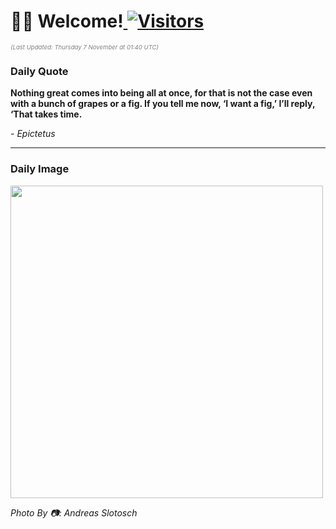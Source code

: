 <h1>👋🏽 Welcome!<a href="https://github.com/OmitNomis/"> <img src="https://visitor-badge.laobi.icu/badge?page_id=OmitNomis" alt="Visitors"></a></h1>

<i><p style="font-size: 0.6rem; color:gray">(Last Updated: Thursday 7 November at 01:40 UTC)</p></i>

<h3> Daily Quote </h3>
<b><p>Nothing great comes into being all at once, for that is not the case even with a bunch of grapes or a fig. If you tell me now, ‘I want a fig,’ I’ll reply, ‘That takes time.</p></b>
<i><caption style="font-size: 0.8rem; color:gray;">- Epictetus</caption></i>


<hr>

<h3>Daily Image</h3>
<a href="https://images.unsplash.com/photo-1730718226145-42f92cda935c?crop=entropy&cs=srgb&fm=jpg&ixid=M3w2MjM3MzF8MHwxfHJhbmRvbXx8fHx8fHx8fDE3MzA5NDM2MzJ8&ixlib=rb-4.0.3&q=85" target="_blank"><img style="height:500px;" src=https://images.unsplash.com/photo-1730718226145-42f92cda935c?crop=entropy&cs=srgb&fm=jpg&ixid=M3w2MjM3MzF8MHwxfHJhbmRvbXx8fHx8fHx8fDE3MzA5NDM2MzJ8&ixlib=rb-4.0.3&q=85"/></a>

<i><caption style="font-size: 0.8rem; color:gray;"> Photo By 📷: Andreas Slotosch</caption></i>
